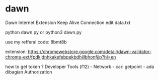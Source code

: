 # dawn
Dawn Internet Extension
Keep Alive Connection
edit data.txt

python dawn.py
or
python3 dawn.py

use my refferal code: 8bmt8b

extension: https://chromewebstore.google.com/detail/dawn-validator-chrome-ext/fpdkjdnhkakefebpekbdhillbhonfjjp?hl=en

how to get token ?
Developer Tools (f12) - Network - cari getpoint - ada dibagian Authorization
